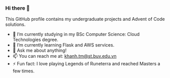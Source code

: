 ### Hi there 👋

This GitHub profile contains my undergraduate projects and Advent of Code solutions.
- 🔭 I’m currently studying in my BSc Computer Science: Cloud Technologies degree.
- 🌱 I’m currently learning Flask and AWS services.
- 💬 Ask me about anything!
- 📫 You can reach me at: khanh.tm@st.buv.edu.vn
- ⚡ Fun fact: I love playing Legends of Runeterra and reached Masters a few times.

<!--
**ultinvincible/ultinvincible** is a ✨ _special_ ✨ repository because its `README.md` (this file) appears on your GitHub profile.

Here are some ideas to get you started:

- 👯 I’m looking to collaborate on ...
- 🤔 I’m looking for help with ...
-->
